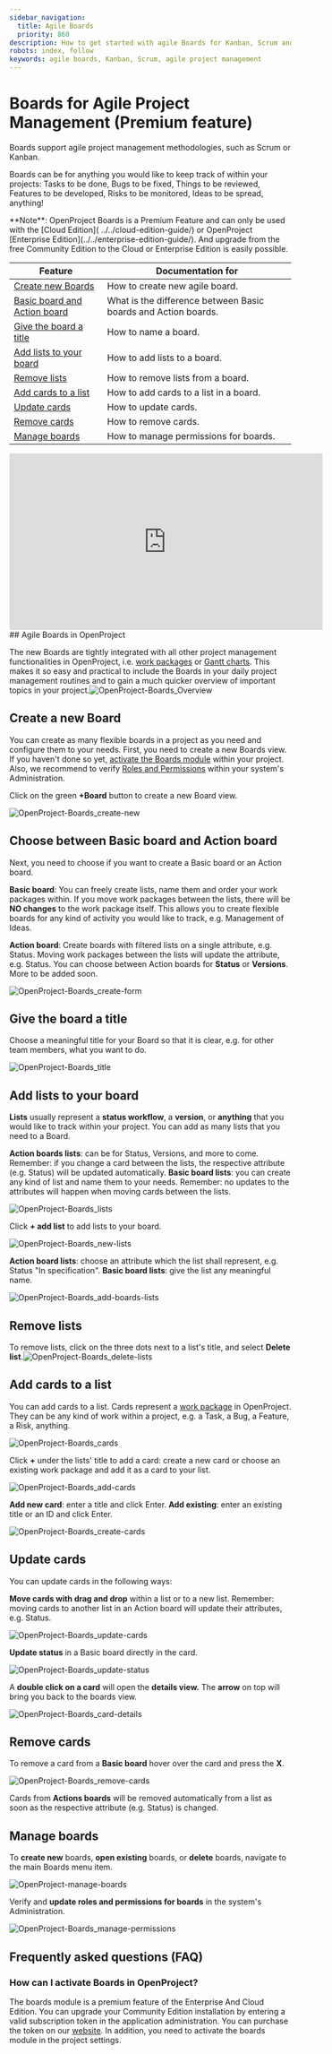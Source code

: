 ```yaml
---
sidebar_navigation:
  title: Agile Boards
  priority: 860
description: How to get started with agile Boards for Kanban, Scrum and Agile Project Management.
robots: index, follow
keywords: agile boards, Kanban, Scrum, agile project management
---
```


# Boards for Agile Project Management (Premium feature)

Boards support agile project management methodologies, such as Scrum or Kanban.

Boards can be for anything you would like to keep track of within your projects: Tasks to be done, Bugs to be fixed, Things to be reviewed,  Features to be developed, Risks to be monitored, Ideas to be spread,  anything!

<div class="alert alert-info" role="alert">
**Note**: OpenProject Boards is a Premium Feature and can only be used with the [Cloud Edition]( ../../cloud-edition-guide/) or OpenProject [Enterprise Edition](../../enterprise-edition-guide/). And upgrade from the free Community Edition to the Cloud or Enterprise Edition is easily possible.
</div>

| Feature                                                      | Documentation for                                            |
| ------------------------------------------------------------ | ------------------------------------------------------------ |
| [Create new Boards](#create-a-new-board)                     | How to create new agile board.                               |
| [Basic board and Action board](#basic-board-and-action-board) | What is the difference between Basic boards and Action boards. |
| [Give the board a title](#give-the-board-a-title)            | How to name a board.                                         |
| [Add lists to your board](#add-lists-to-your-board)          | How to add lists to a board.                                 |
| [Remove lists](#remove-lists)                                | How to remove lists from a board.                            |
| [Add cards to a list](#add-cards-to-a-list)                  | How to add cards to a list in a board.                       |
| [Update cards](#update-cards)                                | How to update cards.                                         |
| [Remove cards](#remove-cards)                                | How to remove cards.                                         |
| [Manage boards](#manage-boards)                              | How to manage permissions for boards.                        |

<iframe width="560" height="315" src="https://www.youtube.com/embed/dvmS4tOHVcw" frameborder="0" allow="accelerometer; autoplay; encrypted-media; gyroscope; picture-in-picture" allowfullscreen></iframe>
## Agile Boards in OpenProject

The new Boards are tightly integrated with all other project management functionalities in OpenProject, i.e. [work packages](#work-pages) or [Gantt charts](#gantt-charts).  This makes it so easy and practical to include the Boards in your daily  project management routines and to gain a much quicker overview of  important topics in your project.![OpenProject-Boards_Overview](OpenProject-Boards_Overview.png) 

## Create a new Board

You can create as many flexible boards in a project as you need and  configure them to your needs. First, you need to create a new Boards  view. 
If you haven't done so yet, [activate the Boards module](../projects/project-settings/modules) within your project. Also, we recommend to verify [Roles and Permissions](https://www.openproject.org/help/administration/manage-roles-permissions/) within your system's Administration.

Click on the green **+Board** button to create a new Board view. 

![OpenProject-Boards_create-new](OpenProject-Boards_create-new.png)

## Choose between Basic board and Action board

Next, you need to choose if you want to create a Basic board or an Action board.

**Basic board**: You can freely create lists, name them  and order your work packages within. If you move work packages between  the lists, there will be **NO changes** to the work package  itself. This allows you to create flexible boards for any kind of  activity you would like to track, e.g. Management of Ideas.

**Action board**: Create boards with filtered lists on a single attribute, e.g. Status. Moving work packages between the lists will update the attribute, e.g. Status. You can choose between Action boards for **Status** or **Versions**. More to be added soon.

![OpenProject-Boards_create-form](OpenProject-Boards_create-form.png)

## Give the board a title

Choose a meaningful title for your Board so that it is clear, e.g. for other team members, what you want to do.

![OpenProject-Boards_title](OpenProject-Boards_title.png) 

## Add lists to your board

**Lists** usually represent a **status workflow**, a **version**, or **anything** that you would like to track within your project. You can add as many lists that you need to a Board.

**Action boards lists**: can be for Status, Versions, and more to come. Remember: if you change a card between the lists, the respective attribute (e.g. Status) will be updated automatically.
**Basic board lists**:  you can create any kind of list and name them to your needs. Remember:  no updates to the attributes will happen when moving cards between the  lists.

![OpenProject-Boards_lists](OpenProject-Boards_lists.png)

  

Click **+ add list** to add lists to your board.

![OpenProject-Boards_new-lists](OpenProject-Boards_new-lists.png) 

**Action board lists**: choose an attribute which the list shall represent, e.g. Status "In specification".
**Basic board lists**: give the list any meaningful name.

![OpenProject-Boards_add-boards-lists](OpenProject-Boards_add-boards-lists.png) 

## Remove lists

To remove lists, click on the three dots next to a list's title, and select **Delete list**.![OpenProject-Boards_delete-lists](OpenProject-Boards_delete-lists.png) 

## Add cards to a list

You can add cards to a list. Cards represent a [work package](https://docs.openproject.org/user-guide/work-packages/) in OpenProject. They can be any kind of work within a project, e.g. a Task, a Bug, a Feature, a Risk, anything.

![OpenProject-Boards_cards](OpenProject-Boards_cards-1568639967764.png) 

Click **+** under the lists' title to add a card: create a new card or choose an existing work package and add it as a card to your list.

 ![OpenProject-Boards_add-cards](OpenProject-Boards_add-cards-1568640084027.png)

**Add new card**: enter a title and click Enter.
**Add existing**: enter an existing title or an ID and click Enter.

![OpenProject-Boards_create-cards](OpenProject-Boards_create-cards-1568640108117.png)

## Update cards

You can update cards in the following ways:

**Move cards with drag and drop** within a list or to a new list. Remember: moving cards to another list in an Action board will update their attributes, e.g. Status.

![OpenProject-Boards_update-cards](OpenProject-Boards_update-cards-1568640157240.png) 

**Update status** in a Basic board directly in the card.

 ![OpenProject-Boards_update-status](OpenProject-Boards_update-status-1568640175105.png)

A **double click on a card** will open the **details view.** The **arrow** on top will bring you back to the boards view.

 ![OpenProject-Boards_card-details](OpenProject-Boards_card-details-1568640191629.png)

## Remove cards

To remove a card from a **Basic board** hover over the card and press the **X**.

 ![OpenProject-Boards_remove-cards](OpenProject-Boards_remove-cards-1568640218366.png)

Cards from **Actions boards** will be removed automatically from a list as soon as the respective attribute (e.g. Status) is changed.

## Manage boards

To **create new** boards, **open existing** boards, or **delete** boards, navigate to the main Boards menu item.

 ![OpenProject-manage-boards](OpenProject-manage-boards-1568640234856.png)

Verify and **update roles and permissions for boards** in the system's Administration.

 ![OpenProject-Boards_manage-permissions](OpenProject-Boards_manage-permissions-1568640266543.png)
 
 
## Frequently asked questions (FAQ)
 
 
### How can I activate Boards in OpenProject? 
 
The boards module is a premium feature of the Enterprise And Cloud Edition. You can upgrade your Community Edition installation by entering a valid subscription token in the application administration. You can purchase the token on our [website](https://www.openproject.org/enterprise-edition/).
In addition, you need to activate the boards module in the project settings.
